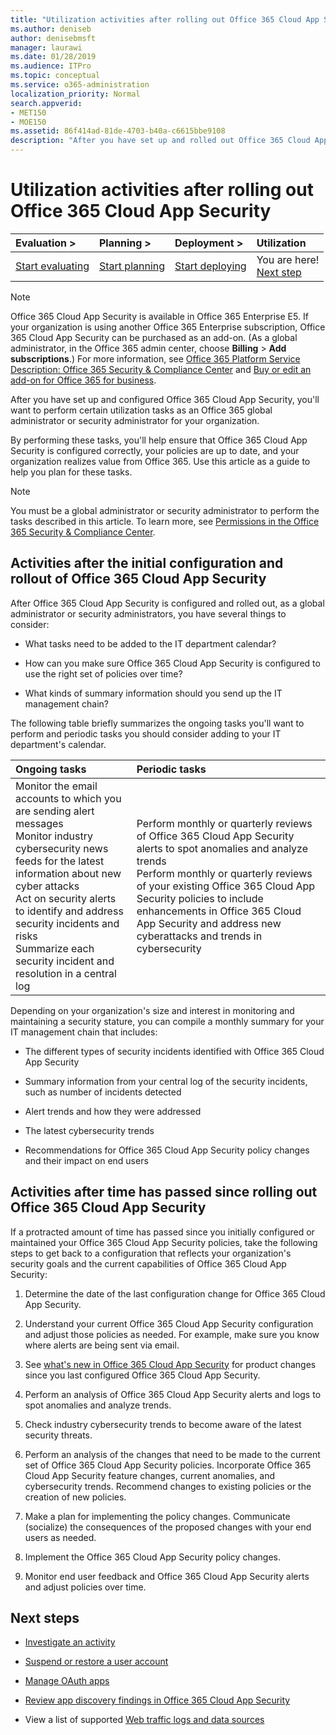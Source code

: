 ```yaml
---
title: "Utilization activities after rolling out Office 365 Cloud App Security"
ms.author: deniseb
author: denisebmsft
manager: laurawi
ms.date: 01/28/2019
ms.audience: ITPro
ms.topic: conceptual
ms.service: o365-administration
localization_priority: Normal
search.appverid:
- MET150
- MOE150
ms.assetid: 86f414ad-81de-4703-b40a-c6615bbe9108
description: "After you have set up and rolled out Office 365 Cloud App Security, you'll want to perform certain tasks to make sure your configuration is correct and that you're prepared for regular reviews."
---
```


# Utilization activities after rolling out Office 365 Cloud App Security
  
|****Evaluation** \>**|****Planning** \>**|****Deployment** \>**|****Utilization****|
|:-----|:-----|:-----|:-----|
|[Start evaluating](office-365-cas-overview.md) <br/> |[Start planning](get-ready-for-office-365-cas.md) <br/> |[Start deploying](turn-on-office-365-cas.md) <br/> |You are here!  <br/> [Next step](review-office-365-cas-alerts.md) <br/> |
   
> [!NOTE]
> Office 365 Cloud App Security is available in Office 365 Enterprise E5. If your organization is using another Office 365 Enterprise subscription, Office 365 Cloud App Security can be purchased as an add-on. (As a global administrator, in the Office 365 admin center, choose **Billing** \> **Add subscriptions**.) For more information, see [Office 365 Platform Service Description: Office 365 Security &amp; Compliance Center](https://docs.microsoft.com/office365/servicedescriptions/office-365-platform-service-description/office-365-securitycompliance-center) and [Buy or edit an add-on for Office 365 for business](https://support.office.com/article/4e7b57d6-b93b-457d-aecd-0ea58bff07a6). 
  
After you have set up and configured Office 365 Cloud App Security, you'll want to perform certain utilization tasks as an Office 365 global administrator or security administrator for your organization. 

By performing these tasks, you'll help ensure that Office 365 Cloud App Security is configured correctly, your policies are up to date, and your organization realizes value from Office 365. Use this article as a guide to help you plan for these tasks.
  
> [!NOTE]
> You must be a global administrator or security administrator to perform the tasks described in this article. To learn more, see [Permissions in the Office 365 Security &amp; Compliance Center](permissions-in-the-security-and-compliance-center.md). 
    
## Activities after the initial configuration and rollout of Office 365 Cloud App Security

After Office 365 Cloud App Security is configured and rolled out, as a global administrator or security administrators, you have several things to consider:
  
- What tasks need to be added to the IT department calendar?
    
- How can you make sure Office 365 Cloud App Security is configured to use the right set of policies over time?
    
- What kinds of summary information should you send up the IT management chain?
    
The following table briefly summarizes the ongoing tasks you'll want to perform and periodic tasks you should consider adding to your IT department's calendar.
  
|**Ongoing tasks**|**Periodic tasks**|
|:-----|:-----|
| Monitor the email accounts to which you are sending alert messages  <br/>  Monitor industry cybersecurity news feeds for the latest information about new cyber attacks  <br/>  Act on security alerts to identify and address security incidents and risks  <br/>  Summarize each security incident and resolution in a central log  <br/> | Perform monthly or quarterly reviews of Office 365 Cloud App Security alerts to spot anomalies and analyze trends  <br/>  Perform monthly or quarterly reviews of your existing Office 365 Cloud App Security policies to include enhancements in Office 365 Cloud App Security and address new cyberattacks and trends in cybersecurity  <br/> |
   
Depending on your organization's size and interest in monitoring and maintaining a security stature, you can compile a monthly summary for your IT management chain that includes:
  
- The different types of security incidents identified with Office 365 Cloud App Security
    
- Summary information from your central log of the security incidents, such as number of incidents detected
    
- Alert trends and how they were addressed
    
- The latest cybersecurity trends
    
- Recommendations for Office 365 Cloud App Security policy changes and their impact on end users
    
## Activities after time has passed since rolling out Office 365 Cloud App Security

If a protracted amount of time has passed since you initially configured or maintained your Office 365 Cloud App Security policies, take the following steps to get back to a configuration that reflects your organization's security goals and the current capabilities of Office 365 Cloud App Security:
  
1. Determine the date of the last configuration change for Office 365 Cloud App Security.
    
2. Understand your current Office 365 Cloud App Security configuration and adjust those policies as needed. For example, make sure you know where alerts are being sent via email.
    
3. See [what's new in Office 365 Cloud App Security](new-in-office-365-cas.md) for product changes since you last configured Office 365 Cloud App Security. 
    
4. Perform an analysis of Office 365 Cloud App Security alerts and logs to spot anomalies and analyze trends.
    
5. Check industry cybersecurity trends to become aware of the latest security threats.
    
6. Perform an analysis of the changes that need to be made to the current set of Office 365 Cloud App Security policies. Incorporate Office 365 Cloud App Security feature changes, current anomalies, and cybersecurity trends. Recommend changes to existing policies or the creation of new policies.
    
7. Make a plan for implementing the policy changes. Communicate (socialize) the consequences of the proposed changes with your end users as needed.
    
8. Implement the Office 365 Cloud App Security policy changes.
    
9. Monitor end user feedback and Office 365 Cloud App Security alerts and adjust policies over time.
    
## Next steps

- [Investigate an activity](investigate-an-activity-in-office-365-cas.md)
    
- [Suspend or restore a user account](suspend-or-restore-an-account-in-ocas.md)
    
- [Manage OAuth apps](manage-app-permissions-in-ocas.md)
    
- [Review app discovery findings in Office 365 Cloud App Security](review-app-discovery-findings-in-ocas.md)
    
- View a list of supported [Web traffic logs and data sources](web-traffic-logs-and-data-sources-for-ocas.md)
    

